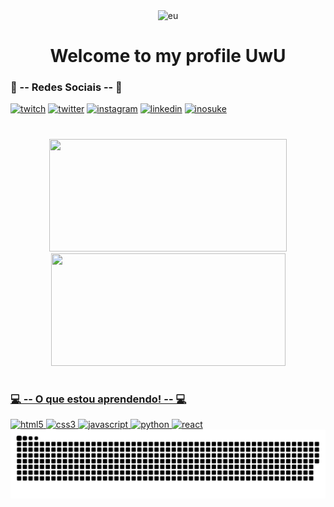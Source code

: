<div align="center">
    <img alt="eu" src="https://avatars.githubusercontent.com/u/70709698?v=4" style="widght: 250px;; height: 250px;">
    <h1> Welcome to my profile UwU</h1>
</div>

### 🖤 -- Redes Sociais -- 🖤
<div>
    <a href="https://www.twitch.tv/bgr_uwu" target="_blank"><img alt="twitch" src="https://img.shields.io/badge/Twitch-%239146FF.svg?style=for-the-badge&logo=Twitch&logoColor=white" target="_blank"></a>
    <a href="https://twitter.com/wubba_yuh" target="_blank"><img alt="twitter" src="https://img.shields.io/badge/Twitter-%231DA1F2.svg?style=for-the-badge&logo=Twitter&logoColor=white" target="_blank"></a>
    <a href="https://www.instagram.com/wubba_yuh/" target="_blank"><img alt="instagram" src="https://img.shields.io/badge/Instagram-%23E4405F.svg?style=for-the-badge&logo=Instagram&logoColor=white" target="_blank"></a>
    <a href="https://www.linkedin.com/in/yuri-moreira-santos-305370226/" target="_blank"><img alt="linkedin" src="https://img.shields.io/badge/linkedin-%230077B5.svg?style=for-the-badge&logo=linkedin&logoColor=white" target="_blank"></a>
    <a href="https://www.youtube.com/watch?v=z3-LclUSUXk"><img alt="inosuke" src ="https://i.pinimg.com/originals/44/3f/f1/443ff106411f17898c8db28885e4d50a.gif" style="widght: 50px; height: 50px;">
  
</div>

#

<div align="center">
  <a href="https://github.com/Yuh-UwU">
  <img width="380em" height="180em" src="https://github-readme-stats.vercel.app/api?username=Yuh-UwU&show_icons=true&theme=tokyonight&include_all_commits=true&count_private=true"/>
  <img width="375em" height="180em" src="https://github-readme-stats.vercel.app/api/top-langs/?username=Yuh-UwU&layout=compact&langs_count=7&theme=tokyonight"/>
</div>

#

### 💻 -- O que estou aprendendo! -- 💻
<div>
    <img alt="html5" src="https://img.shields.io/badge/html5-%23E34F26.svg?style=for-the-badge&logo=html5&logoColor=white" target="_blank">
    <img alt="css3" src="https://img.shields.io/badge/css3-%231572B6.svg?style=for-the-badge&logo=css3&logoColor=white" target="_blank">
    <img alt="javascript" src="https://img.shields.io/badge/javascript-%23323330.svg?style=for-the-badge&logo=javascript&logoColor=%23F7DF1E" target="_blank">
    <img alt="python" src="https://img.shields.io/badge/python-3670A0?style=for-the-badge&logo=python&logoColor=ffdd54" target="_blank">
    <img alt="react" src="https://img.shields.io/badge/react-%2320232a.svg?style=for-the-badge&logo=react&logoColor=%2361DAFB" target="_blank">
</div>
    
<div align="center"><img align="center" alt="snake_animation" src="https://github.com/Yuh-UwU/Yuh-UwU/blob/output/github-contribution-grid-snake.svg"></div>
   
    

    
    
